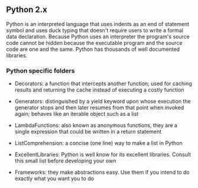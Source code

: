## Python 2.x

Python is an interpreted language that uses indents as an end of statement symbol and uses duck typing that
doesn't require users to write a formal data declaration. Because Python uses an interpreter the program's
source code cannot be hidden because the executable program and the source code are one and the same. Python
has thousands of well documented libraries.

### Python specific folders

- Decorators: a function that intercepts another function; used for caching results and returning the cache
instead of executing a costly function

- Generators: distinguished by a yield keyword upon whose execution the generator stops and then later resumes
from that point when invoked again; behaves like an iterable object such as a list

- LambdaFunctions: also known as anonymous functions, they are a single expression that could be written in a
return statement

- ListComprehension: a concise (one line) way to make a list in Python

- ExcellentLibraries: Python is well know for its excellent libraries. Consult this small list before developing your own

- Frameworks: they make abstractions easy. Use them if you intend to do exactly what you want you to do
